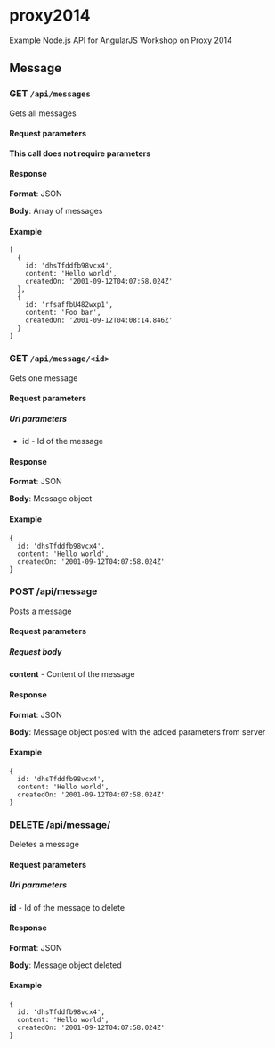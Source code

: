 proxy2014
=========

Example Node.js API for AngularJS Workshop on Proxy 2014

## Message
### GET `/api/messages`
Gets all messages

#### Request parameters

**This call does not require parameters**
#### Response

**Format**: JSON

**Body**: Array of messages

#### Example

	[
	  { 
	    id: 'dhsTfddfb98vcx4', 
	    content: 'Hello world', 
	    createdOn: '2001-09-12T04:07:58.024Z' 
	  },
	  { 
	    id: 'rfsaffbU482wxp1', 
	    content: 'Foo bar', 
	    createdOn: '2001-09-12T04:08:14.846Z' 
	  }
	]

### GET `/api/message/<id>`
Gets one message

#### Request parameters

##### Url parameters

* id - Id of the message

#### Response

**Format**: JSON

**Body**: Message object

#### Example

	{ 
	  id: 'dhsTfddfb98vcx4', 
	  content: 'Hello world', 
	  createdOn: '2001-09-12T04:07:58.024Z' 
	}

### POST /api/message
Posts a message

#### Request parameters

##### Request body

**content** - Content of the message

#### Response

**Format**: JSON

**Body**: Message object posted with the added parameters from server

#### Example

	{ 
	  id: 'dhsTfddfb98vcx4', 
	  content: 'Hello world', 
	  createdOn: '2001-09-12T04:07:58.024Z' 
	}

### DELETE /api/message/<id>
Deletes a message

#### Request parameters

##### Url parameters

**id** - Id of the message to delete

#### Response

**Format**: JSON

**Body**: Message object deleted

#### Example

	{ 
	  id: 'dhsTfddfb98vcx4', 
	  content: 'Hello world', 
	  createdOn: '2001-09-12T04:07:58.024Z' 
	}